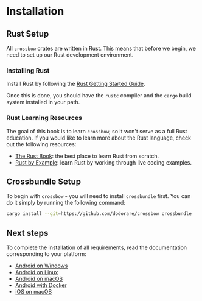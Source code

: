 # Installation

## Rust Setup

All `crossbow` crates are written in Rust. This means that before we begin, we need to set up our Rust development environment.

### Installing Rust

Install Rust by following the [Rust Getting Started Guide](https://www.rust-lang.org/learn/get-started).

Once this is done, you should have the `rustc` compiler and the `cargo` build system installed in your path.

### Rust Learning Resources

The goal of this book is to learn `crossbow`, so it won't serve as a full Rust education. If you would like to learn more about the Rust language, check out the following resources:

- [The Rust Book](https://doc.rust-lang.org/book/): the best place to learn Rust from scratch.
- [Rust by Example](https://doc.rust-lang.org/rust-by-example/): learn Rust by working through live coding examples.

## Crossbundle Setup

To begin with `crossbow` - you will need to install `crossbundle` first. You can do it simply by running the following command:

```sh
cargo install --git=https://github.com/dodorare/crossbow crossbundle
```

## Next steps

To complete the installation of all requirements, read the documentation corresponding to your platform:

- [Android on Windows](android-windows.md)
- [Android on Linux](android-linux.md)
- [Android on macOS](android-macos.md)
- [Android with Docker](docker.md)
- [iOS on macOS](ios-macos.md)
